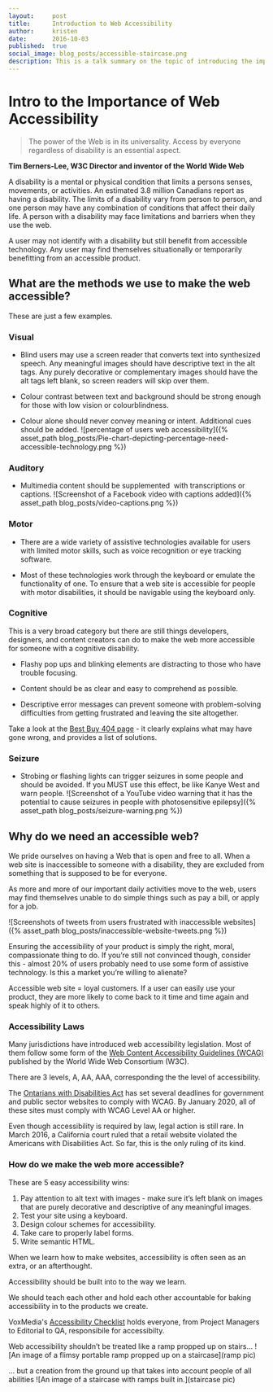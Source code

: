 ```yaml
---
layout:     post
title:      Introduction to Web Accessibility 
author:     kristen
date:       2016-10-03
published:  true
social_image: blog_posts/accessible-staircase.png
description: This is a talk summary on the topic of introducing the importance and best practices for creating web accessible projects.
---
```


# Intro to the Importance of Web Accessibility

>The power of the Web is in its universality. Access by everyone regardless of disability is an essential aspect.

**Tim Berners-Lee, W3C Director and inventor of the World Wide Web**

A disability is a mental or physical condition that limits a persons senses, movements, or activities. An estimated 3.8 million Canadians report as having a disability. The limits of a disability vary from person to person, and one person may have any combination of conditions that affect their daily life. A person with a disability may face limitations and barriers when they use the web.

<!--more-->

A user may not identify with a disability but still benefit from accessible technology.  Any user may find themselves situationally or temporarily benefitting from an accessible product.

## What are the methods we use to make the web accessible?

These are just a few examples.

### Visual

* Blind users may use a screen reader that converts text into synthesized speech. Any meaningful images should have descriptive text in the alt tags. Any purely decorative or complementary images should have the alt tags left blank, so screen readers will skip over them.

* Colour contrast between text and background should be strong enough for those with low vision or colourblindness.

* Colour alone should never convey meaning or intent. Additional cues should be added.
![percentage of users web accessibility]({% asset_path blog_posts/Pie-chart-depicting-percentage-need-accessible-technology.png %})

### Auditory

* Multimedia content should be supplemented  with transcriptions or captions.
![Screenshot of a Facebook video with captions added]({% asset_path blog_posts/video-captions.png %})

### Motor

* There are a wide variety of assistive technologies available for users with limited motor skills, such as voice recognition or eye tracking software.

* Most of these technologies work through the keyboard or emulate the functionality of one. To ensure that a web site is accessible for people with motor disabilities, it should be navigable using the keyboard only.

### Cognitive

This is a very broad category but there are still things developers, designers, and content creators can do to make the web more accessible for someone with a cognitive disability.

* Flashy pop ups and blinking elements are distracting to those who have trouble focusing.

* Content should be as clear and easy to comprehend as possible.

* Descriptive error messages can prevent someone with problem-solving difficulties from getting frustrated and leaving the site altogether.

Take a look at the [Best Buy 404 page](http://www.bestbuy.com/404) - it clearly explains what may have gone wrong, and provides a list of solutions.

### Seizure

* Strobing or flashing lights can trigger seizures in some people and should be avoided. If you MUST use this effect, be like Kanye West and warn people.
![Screenshot of a YouTube video warning that it has the potential to cause seizures in people with photosensitive epilepsy]({% asset_path blog_posts/seizure-warning.png %})

## Why do we need an accessible web?

We pride ourselves on having a Web that is open and free to all.  When a web site is inaccessible to someone with a disability, they are excluded from something that is supposed to be for everyone.

As more and more of our important daily activities move to the web, users may find themselves unable to do simple things such as pay a bill, or apply for a job.

![Screenshots of tweets from users frustrated with inaccessible websites]({% asset_path blog_posts/inaccessible-website-tweets.png %})

Ensuring the accessibility of your product is simply the right, moral, compassionate thing to do. If you’re still not convinced though, consider this - almost 20% of users probably need to use some form of assistive technology. Is this a market you’re willing to alienate?

Accessible web site = loyal customers. If a user can easily use your product, they are more likely to come back to it time and time again and speak highly of it to others.

### Accessibility Laws

Many jurisdictions have introduced web accessibility legislation. Most of them follow some form of the [Web Content Accessibility Guidelines (WCAG)](https://www.w3.org/WAI/intro/wcag)  published by the World Wide Web Consortium (W3C).

There are 3 levels, A, AA, AAA, corresponding the the level of accessibility.

The [Ontarians with Disabilities Act](http://www.aoda.ca/) has set several deadlines for government and public sector websites to comply with WCAG. By January 2020, all of these sites must comply with WCAG Level AA or higher.

Even though accessibility is required by law, legal action is still rare.  In March 2016, a California court ruled that a retail website violated the Americans with Disabilities Act. So far, this is the only ruling of its kind.

### How do we make the web more accessible?

These are 5 easy accessibility wins:

1. Pay attention to alt text with images - make sure it’s left blank on images that are purely decorative and descriptive of any meaningful images.
2. Test your site using a keyboard.
3. Design colour schemes for accessibility.
4. Take care to properly label forms.
5. Write semantic HTML.

When we learn how to make websites, accessibility is often seen as an extra, or an afterthought.

Accessibility should be built into to the way we learn.

We should teach each other and hold each other accountable for baking accessibility in to the products we create.

VoxMedia's [Accessibility Checklist](http://accessibility.voxmedia.com/) holds everyone, from Project Managers to Editorial to QA, responsibile for accessibilty.

Web accessibility shouldn’t be treated like a ramp propped up on stairs…
![An image of a flimsy portable ramp propped up on a staircase](ramp pic)

… but a creation from the ground up that takes into account people of all abilities
![An image of a staircase with ramps built in.](staircase pic)
